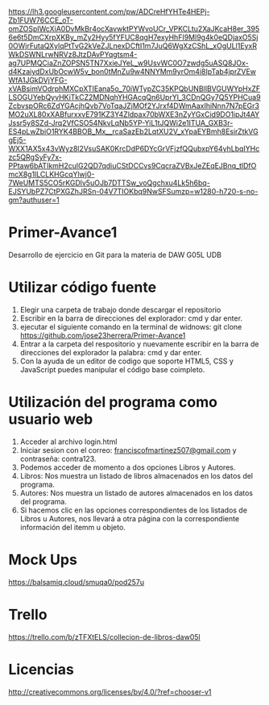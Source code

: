 https://lh3.googleusercontent.com/pw/ADCreHfYHTe4HEPj-Zb1FUW76CCE_oT-omZOSpIWcXiA0DvMkBr4ocXavwktPYWvoUCr_VPKCLtu2XaJKcaH8er_3956e6t5DmCXrpXKBy_mZy2Hyy5fYFUC8qgH7exyHhFI9Ml9g4k0eQDjaxO5Sj0OWjrFutaQXylqPtTvG2kVeZJLnexDCftI1m7JuQ6WgXzCShL_xOgULl1EyxRWkDSWNLrwNRVz8JtzDAvPYqgtsm4-ag7UPMQCiaZnZOPSN5TN7XxieJYeL_w9UsvWC0O7zwdg5uASQ8JOx-d4KzaiydDxUbOcwW5v_bon0tMnZu9w4NNYMm9yrOm4i8IpTab4jprZVEwWfA1JGkDVjYFG-xVABsimVOdrphMXCpXTIEana5o_70iWTypZC35KPQbUNBlIBVGUWYpHxZFLSOGUYebQyvHKiTkCZ2MDNqhYHGAcqQn6UprYl_3CDnQGy7Q5YPHCua9ZcbvspORc6ZdYGAcjhQvb7VoTqaJZjMOf2YJrxf4DWmAaxIhiNnn7N7pEGr3MO2uXL80xXABfurxxvE791KZ3Y4Zldpax70bWXE3nZyYGxCid9DO1ipJt4AYJssr5y8SZd-Jrq2VfCSO54NkvLqNb5YP-YiL1tJQWi2e1ITUA_GXB3r-ES4pLwZbiO1RYK4BBOB_Mx__rcaSazEb2LqtXU2V_xYpaEYBmh8EsirZtkVGgEj5-WXX1AX5x43vWyz8l2VsuSAK0KrcDdP6DYcGrVFjzfQQubxpY64yhLbqIYHczc5QRgSyFy7x-PPtaw6bATIkmH2culG2QD7qdiuCStDCCvs9CqcraZVBxJeZEqEJBnq_tlDfOmcX8g1lLCLKHGcqYlwj0-7WeUMTS5CO5rKGDlv5uOJb7DTTSw_voQgchxu4Lk5h6bq-EJSYUbPZ7CtPXGZhJRSn-04V7TIOKbq9NwSFSumzp=w1280-h720-s-no-gm?authuser=1

# Primer-Avance1
Desarrollo de ejercicio en Git para la materia de DAW G05L UDB

# Utilizar código fuente
1. Elegir una carpeta de trabajo donde descargar el repositorio
2. Escribir en la barra de direcciones del explorador: cmd y dar enter.
3. ejecutar el siguiente comando en la terminal de widnows: git clone https://github.com/jose23herrera/Primer-Avance1
4. Entrar a la carpeta del respositorio y nuevamente escribir en la barra de direcciones del explorador la palabra: cmd y dar enter.
5. Con la ayuda de un editor de codigo que soporte HTML5, CSS y JavaScript puedes manipular el código base coimpleto.

# Utilización del programa como usuario web
1. Acceder al archivo login.html
2. Iniciar sesion con el correo: franciscofmartinez507@gmail.com y contraseña: contra123.
3. Podemos acceder de momento a dos opciones Libros y Autores.
4. Libros: Nos muestra un listado de libros almacenados en los datos del programa.
5. Autores: Nos muestra un listado de autores almacenados en los datos del programa.
6. Si hacemos clic en las opciones correspondientes de los listados de Libros u Autores, nos llevará a otra página con la correspondiente información del itemm u objeto.

# Mock Ups
https://balsamiq.cloud/smuqa0/pod257u

# Trello
https://trello.com/b/zTFXtELS/collecion-de-libros-daw05l

# Licencias
http://creativecommons.org/licenses/by/4.0/?ref=chooser-v1
